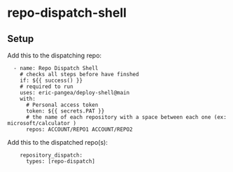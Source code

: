 # repo-dispatch-shell

## Setup

Add this to the dispatching repo: 

      - name: Repo Dispatch Shell
        # checks all steps before have finshed
        if: ${{ success() }}
        # required to run
        uses: eric-pangea/deploy-shell@main
        with:
          # Personal access token
          token: ${{ secrets.PAT }}
          # the name of each repository with a space between each one (ex: microsoft/calculator )
          repos: ACCOUNT/REPO1 ACCOUNT/REPO2
          
          
Add this to the dispatched repo(s):

        repository_dispatch:
          types: [repo-dispatch]
